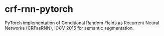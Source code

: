 # crf-rnn-pytorch
PyTorch implementation of   Conditional Random Fields as Recurrent Neural Networks (CRFasRNN), ICCV 2015 for semantic segmentation.
